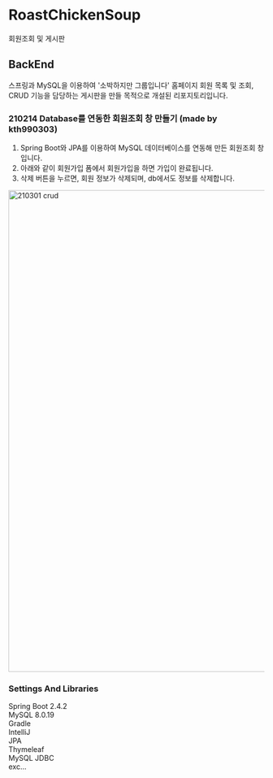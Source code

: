 # RoastChickenSoup
회원조회 및 게시판

## BackEnd
스프링과 MySQL을 이용하여 '소박하지만 그룹입니다' 홈페이지 회원 목록 및 조회, CRUD 기능을 담당하는 게시판을 만들 목적으로 
개설된 리포지토리입니다. 

### 210214 Database를 연동한 회원조회 창 만들기 (made by kth990303)
1. Spring Boot와 JPA를 이용하여 MySQL 데이터베이스를 연동해 만든 회원조회 창입니다.
 2. 아래와 같이 회원가입 폼에서 회원가입을 하면 가입이 완료됩니다. 
 3. 삭제 버튼을 누르면, 회원 정보가 삭제되며, db에서도 정보를 삭제합니다.
<img width="948" alt="210301 crud" src="https://user-images.githubusercontent.com/57135043/110191258-c4e66a00-7e6a-11eb-9bce-845c6695d3db.png">

### Settings And Libraries
Spring Boot 2.4.2\
MySQL 8.0.19\
Gradle\
IntelliJ\
JPA\
Thymeleaf\
MySQL JDBC\
exc...

